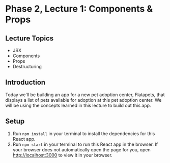 # Phase 2, Lecture 1: Components & Props

## Lecture Topics

- JSX
- Components
- Props
- Destructuring

## Introduction

Today we'll be building an app for a new pet adoption center, Flatapets, that displays a list of pets available for adoption at this pet adoption center. We will be using the concepts learned in this lecture to build out this app.

## Setup

1. Run `npm install` in your terminal to install the dependencies for this React app.
2. Run `npm start` in your terminal to run this React app in the browser. If your browser does not automatically open the page for you, open [http://localhost:3000](http://localhost:3000) to view it in your browser.